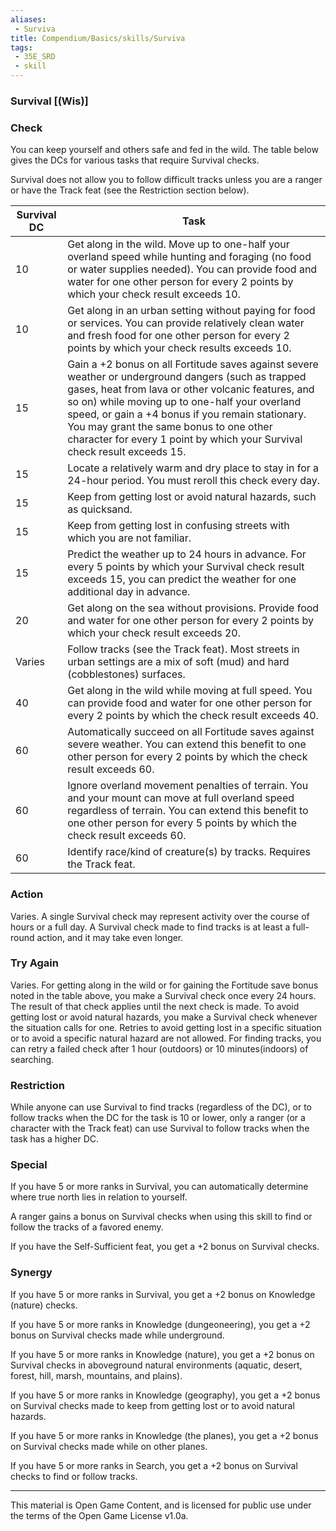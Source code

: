 ```yaml
---
aliases:
 - Surviva
title: Compendium/Basics/skills/Surviva
tags: 
 - 35E_SRD
 - skill
---
```

### Survival [(Wis)]

### Check
You can keep yourself and others safe and fed in the wild.
The table below gives the DCs for various tasks that require Survival
checks.

Survival does not allow you to follow difficult tracks unless you are a
ranger or have the Track feat (see the Restriction section below).

|Survival DC|Task|
|---|---|
|10|Get along in the wild. Move up to one-half your overland speed while hunting and foraging (no food or water supplies needed). You can provide food and water for one other person for every 2 points by which your check result exceeds 10.|
|10|Get along in an urban setting without paying for food or services. You can provide relatively clean water and fresh food for one other person for every 2 points by which your check results exceeds 10.|
|15|Gain a +2 bonus on all Fortitude saves against severe weather or underground dangers (such as trapped gases, heat from lava or other volcanic features, and so on) while moving up to one-half your overland speed, or gain a +4 bonus if you remain stationary. You may grant the same bonus to one other character for every 1 point by which your Survival check result exceeds 15.|
|15|Locate a relatively warm and dry place to stay in for a 24-hour period. You must reroll this check every day.|
|15|Keep from getting lost or avoid natural hazards, such as quicksand.|
|15|Keep from getting lost in confusing streets with which you are not familiar.|
|15|Predict the weather up to 24 hours in advance. For every 5 points by which your Survival check result exceeds 15, you can predict the weather for one additional day in advance.|
|20|Get along on the sea without provisions. Provide food and water for one other person for every 2 points by which your check result exceeds 20.|
|Varies|Follow tracks (see the Track feat). Most streets in urban settings are a mix of soft (mud) and hard (cobblestones) surfaces.|
|40|Get along in the wild while moving at full speed. You can provide food and water for one other person for every 2 points by which the check result exceeds 40.|
|60|Automatically succeed on all Fortitude saves against severe weather. You can extend this benefit to one other person for every 2 points by which the check result exceeds 60.|
|60|Ignore overland movement penalties of terrain. You and your mount can move at full overland speed regardless of terrain. You can extend this benefit to one other person for every 5 points by which the check result exceeds 60.|
|60|Identify race/kind of creature(s) by tracks. Requires the Track feat.|



### Action
Varies. A single Survival check may represent activity over
the course of hours or a full day. A Survival check made to find tracks
is at least a full-round action, and it may take even longer.

### Try Again
Varies. For getting along in the wild or for gaining the
Fortitude save bonus noted in the table above, you make a Survival check
once every 24 hours. The result of that check applies until the next
check is made. To avoid getting lost or avoid natural hazards, you make
a Survival check whenever the situation calls for one. Retries to avoid
getting lost in a specific situation or to avoid a specific natural
hazard are not allowed. For finding tracks, you can retry a failed check
after 1 hour (outdoors) or 10 minutes(indoors) of searching.

### Restriction
While anyone can use Survival to find tracks
(regardless of the DC), or to follow tracks when the DC for the task is
10 or lower, only a ranger (or a character with the Track feat) can use
Survival to follow tracks when the task has a higher DC.

### Special
If you have 5 or more ranks in Survival, you can
automatically determine where true north lies in relation to yourself.

A ranger gains a bonus on Survival checks when using this skill to find
or follow the tracks of a favored enemy.

If you have the Self-Sufficient feat, you get a +2 bonus on Survival
checks.

### Synergy
If you have 5 or more ranks in Survival, you get a +2 bonus on Knowledge (nature) checks.

If you have 5 or more ranks in Knowledge (dungeoneering), you get a +2 bonus on Survival checks made while underground.

If you have 5 or more ranks in Knowledge (nature), you get a +2 bonus on Survival checks in aboveground natural environments (aquatic, desert, forest, hill, marsh, mountains, and plains).

If you have 5 or more ranks in Knowledge (geography), you get a +2 bonus on Survival checks made to keep from getting lost or to avoid natural hazards.

If you have 5 or more ranks in Knowledge (the planes), you get a +2 bonus on Survival checks made while on other planes.

If you have 5 or more ranks in Search, you get a +2 bonus on Survival checks to find or follow tracks.



---



This material is Open Game Content, and is licensed for public use under the terms of the Open Game License v1.0a.

